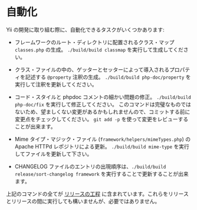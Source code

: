 自動化
======

Yii の開発に取り組む際に、自動化できるタスクがいくつかあります:

- フレームワークのルート・ディレクトリに配置されるクラス・マップ `classes.php` の生成。
  `./build/build classmap` を実行して生成してください。

- クラス・ファイルの中の、ゲッターとセッターによって導入されるプロパティを記述する `@property` 注釈の生成。
  `./build/build php-doc/property` を実行して注釈を更新してください。

- コード・スタイルと phpdoc コメントの細かい問題の修正。
  `./build/build php-doc/fix` を実行して修正してください。
  このコマンドは完璧なものではないため、望ましくない変更があるかもしれませんので、コミットする前に変更点をチェックしてください。
  `git add -p` を使って変更をレビューすることが出来ます。

- Mime タイプ・マジック・ファイル (`framework/helpers/mimeTypes.php`) の Apache HTTPd レポジトリによる更新。
  `./build/build mime-type` を実行してファイルを更新して下さい。

- CHANGELOG ファイルのエントリの出現順序は、`./build/build release/sort-changelog framework`
を実行することで更新することが出来ます。

上記のコマンドの全てが [リリースの工程]() に含まれています。これらをリリースとリリースの間に実行しても構いませんが、必要ではありません。
